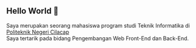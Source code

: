 ## Hello World 👋
Saya merupakan seorang mahasiswa program studi Teknik Informatika di [Politeknik Negeri Cilacap](https://pnc.ac.id/) <br />
Saya tertarik pada bidang Pengembangan Web Front-End dan Back-End.
<!--
**Rayhan-Afrizal-Fajri/Rayhan-Afrizal-Fajri** is a ✨ _special_ ✨ repository because its `README.md` (this file) appears on your GitHub profile.

Here are some ideas to get you started:

- 🔭 I’m currently working on ...
- 🌱 I’m currently learning ...
- 👯 I’m looking to collaborate on ...
- 🤔 I’m looking for help with ...
- 💬 Ask me about ...
- 📫 How to reach me: ...
- 😄 Pronouns: ...
- ⚡ Fun fact: ...
-->
